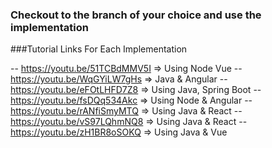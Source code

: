 ### Checkout to the branch of your choice and use the implementation

###Tutorial Links For Each Implementation

-- https://youtu.be/51TCBdMMV5I ⇒ Using Node Vue
-- https://youtu.be/WqGYiLW7gHs ⇒ Java & Angular
-- https://youtu.be/eFOtLHFD7Z8 ⇒  Using  Java, Spring Boot
-- https://youtu.be/fsDQq534Akc ⇒  Using Node & Angular
-- https://youtu.be/rANfiSmyMTQ ⇒  Using Java & React
-- https://youtu.be/vS97LQhmNQ8 ⇒  Using Java & React
-- https://youtu.be/zH1BR8oSOKQ ⇒  Using Java & Vue
